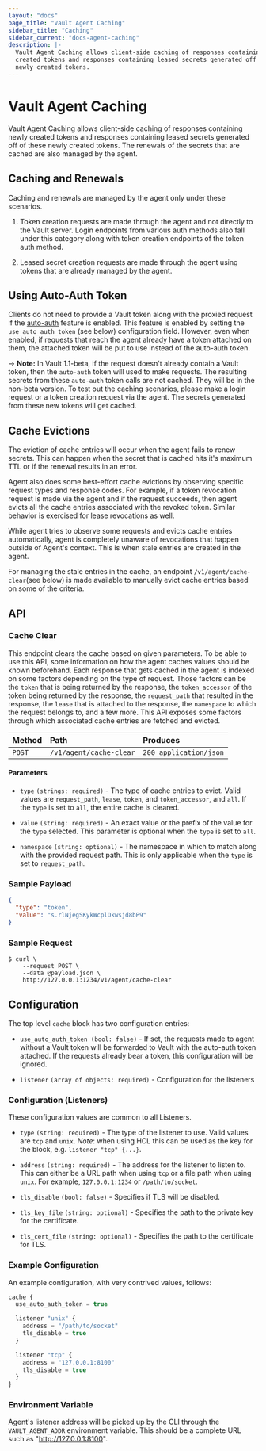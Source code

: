 ```yaml
---
layout: "docs"
page_title: "Vault Agent Caching"
sidebar_title: "Caching"
sidebar_current: "docs-agent-caching"
description: |-
  Vault Agent Caching allows client-side caching of responses containing newly
  created tokens and responses containing leased secrets generated off of these
  newly created tokens.
---
```


# Vault Agent Caching

Vault Agent Caching allows client-side caching of responses containing newly
created tokens and responses containing leased secrets generated off of these
newly created tokens. The renewals of the secrets that are cached are also
managed by the agent.

## Caching and Renewals

Caching and renewals are managed by the agent only under these scenarios.

1. Token creation requests are made through the agent and not directly to the
   Vault server. Login endpoints from various auth methods also fall under this
   category along with token creation endpoints of the token auth method.

2. Leased secret creation requests are made through the agent using tokens that
   are already managed by the agent.

## Using Auto-Auth Token

Clients do not need to provide a Vault token along with the proxied request if
the [auto-auth](/docs/autoauth/index.html) feature is enabled. This feature is
enabled by setting the `use_auto_auth_token` (see below) configuration field.
However, even when enabled, if requests that reach the agent already have a
token attached on them, the attached token will be put to use instead of the
auto-auth token.

-> **Note:** In Vault 1.1-beta, if the request doesn't already contain a Vault
token, then the `auto-auth` token will used to make requests. The resulting
secrets from these `auto-auth` token calls are not cached. They will be in the
non-beta version. To test out the caching scenarios, please make a login
request or a token creation request via the agent. The secrets generated from
these new tokens will get cached.

## Cache Evictions

The eviction of cache entries will occur when the agent fails to renew secrets.
This can happen when the secret that is cached hits it's maximum TTL or if the
renewal results in an error.

Agent also does some best-effort cache evictions by observing specific request
types and response codes. For example, if a token revocation request is made
via the agent and if the request succeeds, then agent evicts all the cache
entries associated with the revoked token. Similar behavior is exercised for
lease revocations as well.

While agent tries to observe some requests and evicts cache entries
automatically, agent is completely unaware of revocations that happen outside of
Agent's context. This is when stale entries are created in the agent.

For managing the stale entries in the cache, an endpoint
`/v1/agent/cache-clear`(see below) is made available to manually evict cache
entries based on some of the criteria.

## API

### Cache Clear

This endpoint clears the cache based on given parameters. To be able to use
this API, some information on how the agent caches values should be known
beforehand. Each response that gets cached in the agent is indexed on some
factors depending on the type of request. Those factors can be the `token` that
is being returned by the response, the `token_accessor` of the token being
returned by the response, the `request_path` that resulted in the response, the
`lease` that is attached to the response, the `namespace` to which the request
belongs to, and a few more. This API exposes some factors through which
associated cache entries are fetched and evicted.

| Method   | Path                         | Produces               |
| :------- | :--------------------------- | :--------------------- |
| `POST`   | `/v1/agent/cache-clear`      | `200 application/json` |

#### Parameters

- `type` `(strings: required)` - The type of cache entries to evict. Valid
  values are `request_path`, `lease`, `token`, and `token_accessor`, and `all`.
  If the `type` is set to `all`, the entire cache is cleared.

- `value` `(string: required)` - An exact value or the prefix of the value for
  the `type` selected. This parameter is optional when the `type` is set
  to `all`.

- `namespace` `(string: optional)` - The namespace in which to match along with
  the provided request path. This is only applicable when the `type` is set to
  `request_path`.

### Sample Payload

```json
{
  "type": "token",
  "value": "s.rlNjegSKykWcplOkwsjd8bP9"
}
```

### Sample Request

```
$ curl \
    --request POST \
    --data @payload.json \
    http://127.0.0.1:1234/v1/agent/cache-clear
```

## Configuration

The top level `cache` block has two configuration entries:

- `use_auto_auth_token (bool: false)` - If set, the requests made to agent
  without a Vault token will be forwarded to Vault with the auto-auth token
  attached. If the requests already bear a token, this configuration will be
  ignored.

- `listener` `(array of objects: required)` - Configuration for the listeners

### Configuration (Listeners)

These configuration values are common to all Listeners.

- `type` `(string: required)` - The type of the listener to use. Valid values
  are `tcp` and `unix`.
  *Note*: when using HCL this can be used as the key for the block, e.g.
  `listener "tcp" {...}`.

- `address` `(string: required)` - The address for the listener to listen to.
  This can either be a URL path when using `tcp` or a file path when using
  `unix`. For example, `127.0.0.1:1234` or `/path/to/socket`.

- `tls_disable` `(bool: false)` - Specifies if TLS will be disabled.

- `tls_key_file` `(string: optional)` - Specifies the path to the private key
  for the certificate.

- `tls_cert_file` `(string: optional)` - Specifies the path to the certificate
  for TLS.

### Example Configuration

An example configuration, with very contrived values, follows:

```javascript
cache {
  use_auto_auth_token = true

  listener "unix" {
    address = "/path/to/socket"
    tls_disable = true
  }

  listener "tcp" {
    address = "127.0.0.1:8100"
    tls_disable = true
  }
}
```

### Environment Variable

Agent's listener address will be picked up by the CLI through the
`VAULT_AGENT_ADDR` environment variable. This should be a complete URL such as
"http://127.0.0.1:8100".
